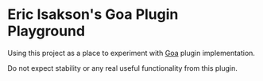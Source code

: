 # Eric Isakson's Goa Plugin Playground

Using this project as a place to experiment with [Goa](https://goa.design) plugin implementation.

Do not expect stability or any real useful functionality from this plugin.
